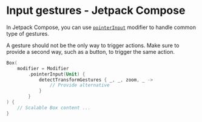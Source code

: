 # Input gestures - Jetpack Compose

In Jetpack Compose, you can use [`pointerInput`](https://developer.android.com/reference/kotlin/androidx/compose/ui/Modifier#(androidx.compose.ui.Modifier).pointerInput(kotlin.Any,kotlin.coroutines.SuspendFunction1)) modifier to handle common type of gestures.

A gesture should not be the only way to trigger actions. Make sure to provide a second way, such as a button, to trigger the same action.

```kotlin
Box(
    modifier = Modifier
        .pointerInput(Unit) {
            detectTransformGestures { _, _, zoom, _ ->
                // Provide alternative
            }
        }
) {
    // Scalable Box content ...
}
```
